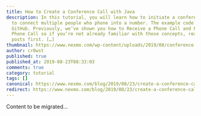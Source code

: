 ```yaml
---
title: How to Create a Conference Call with Java
description: In this tutorial, you will learn how to initiate a conference call
  to connect multiple people who phone into a number. The example code is on
  GitHub. Previously, we’ve shown you how to Receive a Phone Call and Forward a
  Phone Call so if you’re not already familiar with those concepts, read those
  posts first. […]
thumbnail: https://www.nexmo.com/wp-content/uploads/2019/08/conference-call-java-feature.png
author: cr0wst
published: true
published_at: 2019-08-23T08:33:03
comments: true
category: tutorial
tags: []
canonical: https://www.nexmo.com/blog/2019/08/23/create-a-conference-call-with-java-dr
redirect: https://www.nexmo.com/blog/2019/08/23/create-a-conference-call-with-java-dr
---
```

Content to be migrated...